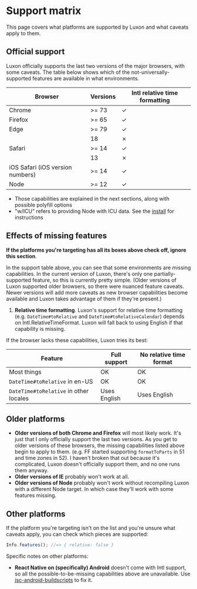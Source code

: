 # Support matrix

This page covers what platforms are supported by Luxon and what caveats apply to them.

## Official support

Luxon officially supports the last two versions of the major browsers, with some caveats. The table below shows which of the not-universally-supported features are available in what environments.

| Browser                          | Versions | Intl relative time formatting |
| -------------------------------- | -------- | ----------------------------- |
| Chrome                           | >= 73    | ✓                             |
| Firefox                          | >= 65    | ✓                             |
| Edge                             | >= 79    | ✓                             |
|                                  | 18       | ✗                             |
| Safari                           | >= 14    | ✓                             |
|                                  | 13       | ✗                             |
| iOS Safari (iOS version numbers) | >= 14    | ✓                             |
| Node                             | >= 12    | ✓                             |

- Those capabilities are explained in the next sections, along with possible polyfill options
- "w/ICU" refers to providing Node with ICU data. See the [install](install.md?id=node) for instructions

## Effects of missing features

**If the platforms you're targeting has all its boxes above check off, ignore this section**.

In the support table above, you can see that some environments are missing capabilities.  In the current version of
Luxon, there's only one partially-supported feature, so this is currently pretty simple. (Older versions of Luxon supported
older browsers, so there were nuanced feature caveats. Newer versions will add more caveats as new browser capabilities
become available and Luxon takes advantage of them if they're present.)

1.  **Relative time formatting**. Luxon's support for relative time formatting (e.g. `DateTime#toRelative` and `DateTime#toRelativeCalendar`) depends on Intl.RelativeTimeFormat. Luxon will fall back to using English if that capability is missing.

If the browser lacks these capabilities, Luxon tries its best:

| Feature                                | Full support |  No relative time format |
| -------------------------------------- | ------------ |  ----------------------- |
| Most things                            | OK           |  OK                      |
| `DateTime#toRelative` in en-US         | OK           |  OK                      |
| `DateTime#toRelative` in other locales | Uses English |  Uses English            |


## Older platforms

- **Older versions of both Chrome and Firefox** will most likely work. It's just that I only officially support the last two versions. As you get to older versions of these browsers, the missing capabilities listed above begin to apply to them. (e.g. FF started supporting `formatToParts` in 51 and time zones in 52). I haven't broken that out because it's complicated, Luxon doesn't officially support them, and no one runs them anyway.
- **Older versions of IE** probably won't work at all.
- **Older versions of Node** probably won't work without recompiling Luxon with a different Node target. In which case they'll work with some features missing.

## Other platforms

If the platform you're targeting isn't on the list and you're unsure what caveats apply, you can check which pieces are supported:

```js
Info.features(); //=> { relative: false }
```

Specific notes on other platforms:

- **React Native on (specifically) Android** doesn't come with Intl support, so all the possible-to-be-missing capabilities above are unavailable. Use [jsc-android-buildscripts](https://github.com/SoftwareMansion/jsc-android-buildscripts) to fix it.
